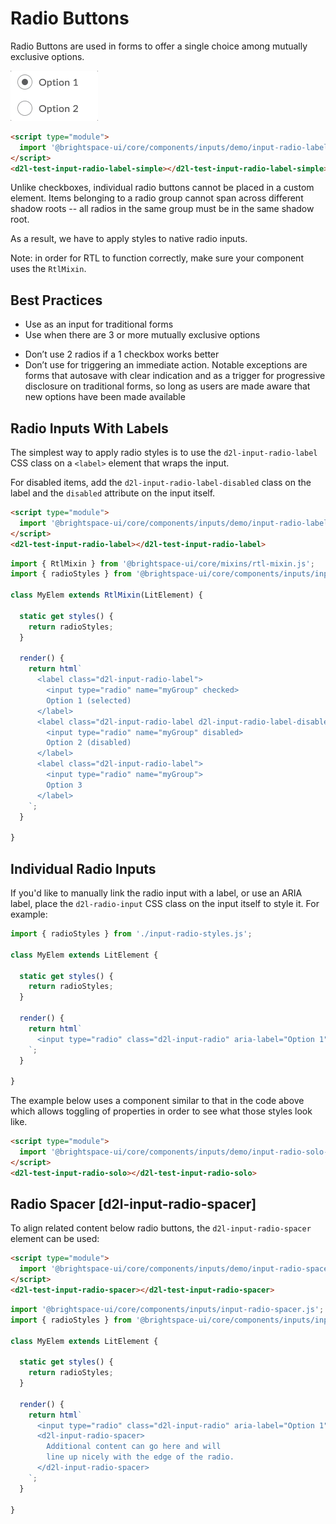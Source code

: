 # Radio Buttons

Radio Buttons are used in forms to offer a single choice among mutually exclusive options.

<!-- docs: start hidden content -->
![example screenshot of radio inputs](../screenshots/radio.gif?raw=true)
<!-- docs: end hidden content -->

<!-- docs: demo display:block -->
```html
<script type="module">
  import '@brightspace-ui/core/components/inputs/demo/input-radio-label-simple-test.js';
</script>
<d2l-test-input-radio-label-simple></d2l-test-input-radio-label-simple>
```

Unlike checkboxes, individual radio buttons cannot be placed in a custom element. Items belonging to a radio group cannot span across different shadow roots -- all radios in the same group must be in the same shadow root.

As a result, we have to apply styles to native radio inputs.

Note: in order for RTL to function correctly, make sure your component uses the `RtlMixin`.

## Best Practices
<!-- docs: start best practices -->
<!-- docs: start dos -->
* Use as an input for traditional forms
* Use when there are 3 or more mutually exclusive options
<!-- docs: end dos -->

<!-- docs: start donts -->
* Don’t use 2 radios if a 1 checkbox works better
* Don’t use for triggering an immediate action. Notable exceptions are forms that autosave with clear indication and as a trigger for progressive disclosure on traditional forms, so long as users are made aware that new options have been made available
<!-- docs: end donts -->
<!-- docs: end best practices -->

## Radio Inputs With Labels

The simplest way to apply radio styles is to use the `d2l-input-radio-label` CSS class on a `<label>` element that wraps the input.

For disabled items, add the `d2l-input-radio-label-disabled` class on the label and the `disabled` attribute on the input itself.

<!-- docs: demo display:block -->
```html
<script type="module">
  import '@brightspace-ui/core/components/inputs/demo/input-radio-label-test.js';
</script>
<d2l-test-input-radio-label></d2l-test-input-radio-label>
```

```javascript
import { RtlMixin } from '@brightspace-ui/core/mixins/rtl-mixin.js';
import { radioStyles } from '@brightspace-ui/core/components/inputs/input-radio-styles.js';

class MyElem extends RtlMixin(LitElement) {

  static get styles() {
    return radioStyles;
  }

  render() {
    return html`
      <label class="d2l-input-radio-label">
        <input type="radio" name="myGroup" checked>
        Option 1 (selected)
      </label>
      <label class="d2l-input-radio-label d2l-input-radio-label-disabled">
        <input type="radio" name="myGroup" disabled>
        Option 2 (disabled)
      </label>
      <label class="d2l-input-radio-label">
        <input type="radio" name="myGroup">
        Option 3
      </label>
    `;
  }

}
```

## Individual Radio Inputs

If you'd like to manually link the radio input with a label, or use an ARIA label, place the `d2l-radio-input` CSS class on the input itself to style it. For example:

```javascript
import { radioStyles } from './input-radio-styles.js';

class MyElem extends LitElement {

  static get styles() {
    return radioStyles;
  }

  render() {
    return html`
      <input type="radio" class="d2l-input-radio" aria-label="Option 1">
    `;
  }

}
```

The example below uses a component similar to that in the code above which allows toggling of properties in order to see what those styles look like.

<!-- docs: demo live name:d2l-test-input-radio-solo display:block -->
```html
<script type="module">
  import '@brightspace-ui/core/components/inputs/demo/input-radio-solo-test.js';
</script>
<d2l-test-input-radio-solo></d2l-test-input-radio-solo>
```

## Radio Spacer [d2l-input-radio-spacer]

To align related content below radio buttons, the `d2l-input-radio-spacer` element can be used:

<!-- docs: demo display:block -->
```html
<script type="module">
  import '@brightspace-ui/core/components/inputs/demo/input-radio-spacer-test.js';
</script>
<d2l-test-input-radio-spacer></d2l-test-input-radio-spacer>
```

```javascript
import '@brightspace-ui/core/components/inputs/input-radio-spacer.js';
import { radioStyles } from '@brightspace-ui/core/components/inputs/input-radio-styles.js';

class MyElem extends LitElement {

  static get styles() {
    return radioStyles;
  }

  render() {
    return html`
	  <input type="radio" class="d2l-input-radio" aria-label="Option 1"> Option 1
	  <d2l-input-radio-spacer>
		Additional content can go here and will
		line up nicely with the edge of the radio.
	  </d2l-input-radio-spacer>
    `;
  }

}
```
